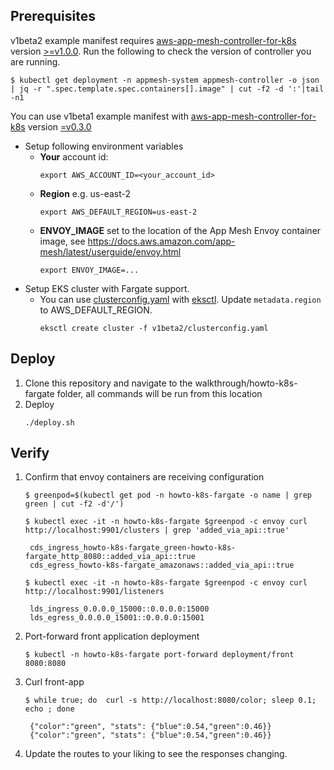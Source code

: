 ## Prerequisites

v1beta2 example manifest requires [aws-app-mesh-controller-for-k8s](https://github.com/aws/aws-app-mesh-controller-for-k8s) version [>=v1.0.0](https://github.com/aws/aws-app-mesh-controller-for-k8s/releases/tag/v1.0.0). Run the following to check the version of controller you are running.
```
$ kubectl get deployment -n appmesh-system appmesh-controller -o json | jq -r ".spec.template.spec.containers[].image" | cut -f2 -d ':'|tail -n1
```

You can use v1beta1 example manifest with [aws-app-mesh-controller-for-k8s](https://github.com/aws/aws-app-mesh-controller-for-k8s) version [=v0.3.0](https://github.com/aws/aws-app-mesh-controller-for-k8s/blob/legacy-controller/CHANGELOG.md)

- Setup following environment variables
  - **Your** account id:
    ```
    export AWS_ACCOUNT_ID=<your_account_id>
    ```
  - **Region** e.g. us-east-2
    ```
    export AWS_DEFAULT_REGION=us-east-2
    ```
  - **ENVOY_IMAGE** set to the location of the App Mesh Envoy container image, see https://docs.aws.amazon.com/app-mesh/latest/userguide/envoy.html
    ```
    export ENVOY_IMAGE=...
    ```
- Setup EKS cluster with Fargate support.
  - You can use [clusterconfig.yaml](./clusterconfig.yaml) with [eksctl](https://eksctl.io). Update `metadata.region` to AWS_DEFAULT_REGION. 
    ```
    eksctl create cluster -f v1beta2/clusterconfig.yaml
    ```

## Deploy
1. Clone this repository and navigate to the walkthrough/howto-k8s-fargate folder, all commands will be run from this location
2. Deploy
    ```.
    ./deploy.sh
    ```

## Verify

1. Confirm that envoy containers are receiving configuration
   ```
   $ greenpod=$(kubectl get pod -n howto-k8s-fargate -o name | grep green | cut -f2 -d'/')

   $ kubectl exec -it -n howto-k8s-fargate $greenpod -c envoy curl http://localhost:9901/clusters | grep 'added_via_api::true'

    cds_ingress_howto-k8s-fargate_green-howto-k8s-fargate_http_8080::added_via_api::true
    cds_egress_howto-k8s-fargate_amazonaws::added_via_api::true

   $ kubectl exec -it -n howto-k8s-fargate $greenpod -c envoy curl http://localhost:9901/listeners

    lds_ingress_0.0.0.0_15000::0.0.0.0:15000
    lds_egress_0.0.0.0_15001::0.0.0.0:15001
   ```
2. Port-forward front application deployment
   ```
   $ kubectl -n howto-k8s-fargate port-forward deployment/front 8080:8080
   ```
3. Curl front-app
   ```
   $ while true; do  curl -s http://localhost:8080/color; sleep 0.1; echo ; done

    {"color":"green", "stats": {"blue":0.54,"green":0.46}}
    {"color":"green", "stats": {"blue":0.54,"green":0.46}}
   ```
4. Update the routes to your liking to see the responses changing.
